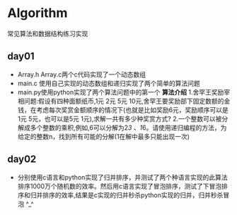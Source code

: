 # Algorithm
常见算法和数据结构练习实现

## day01
- Array.h  Array.c两个c代码实现了一个动态数组
- main.c 使用自己实现的动态数组和递归实现了两个简单的算法问题
- main.py使用python实现了两个算法问题中的第一个
**算法介绍**
1.舍罕王奖励宰相问题:假设有四种面额纸币,1元 2元 5元 10元,舍罕王要奖励部下固定数额的金钱，在考虑每次奖赏金额顺序的情况下(也就是比如奖励6元，奖励顺序可以是1元 5元，也可以是5元 1元),求解一共有多少种奖赏方式?
2.一个整数可以被分解成多个整数的乘积,例如,6可以分解为2*3 、1*6。请使用递归编程的方法，为给定的整数n，找到所有可能的分解(1在解中最多只能出现一次)

## day02
- 分别使用c语言和python实现了归并排序，并测试了两个种语言实现的此算法排序1000万个随机数的效率。然后用c语言实现了冒泡排序，测试了下冒泡排序和归并排序的效率,结果是c实现的归并秒杀python实现的归并，归并秒杀冒泡 ^_^
